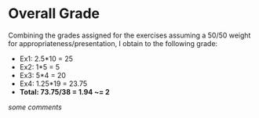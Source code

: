 # Overall Grade

Combining the grades assigned for the exercises assuming a 50/50 weight for appropriateness/presentation, I obtain to the following grade:

- Ex1: 2.5*10 = 25
- Ex2: 1*5 = 5
- Ex3: 5*4 = 20
- Ex4: 1.25*19 = 23.75
- __Total: 73.75/38 = 1.94 ~= 2__

_some comments_